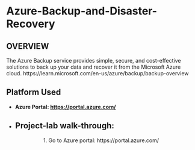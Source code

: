 # Azure-Backup-and-Disaster-Recovery
<h2>OVERVIEW</h2>
<p>The Azure Backup service provides simple, secure, and cost-effective solutions to back up your data and recover it from the Microsoft Azure cloud. https://learn.microsoft.com/en-us/azure/backup/backup-overview</p>
<h2>Platform Used</h2>

- <b>Azure Portal: https://portal.azure.com/</b>
- <h2>Project-lab walk-through:</h2>
<p align="center">
1. Go to Azure portal: https://portal.azure.com/ 
<br>  
